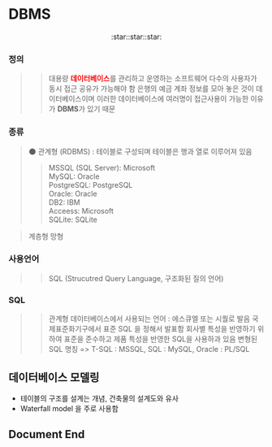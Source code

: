 # DBMS

<center><p align = "center"> :star::star::star: </p> </center>

### 정의
>> 대용량 <span style="color:red">__데이터베이스__</span>를 관리하고 운영하는 소프트웨어
>> 다수의 사용자가 동시 접근 공유가 가능해야 함
>> 은행의 예금 계좌 정보를 모아 놓은 것이 데이터베이스이며
>> 이러한 데이터베이스에 여러명이 접근사용이 가능한 이유가 **DBMS**가 있기 때문

### 종류
> :new_moon: 관계형 (RDBMS) : 테이블로 구성되며 테이블은 행과 열로 이루어져 있음
>> MSSQL (SQL Server): Microsoft  
>> MySQL: Oracle  
>> PostgreSQL: PostgreSQL  
>> Oracle: Oracle  
>> DB2: IBM  
>> Acceess: Microsoft  
>> SQLite: SQLite  

> 계층형
> 망형

### 사용언어
>> SQL (Strucutred Query Language, 구조화된 질의 언어)

### SQL
>> 관계형 데이터베이스에서 사용되는 언어 : 에스큐엘 또는 시퀄로 발음
>> 국제표준화기구에서 표준 SQL 을 정해서 발표함
>> 회사별 특성을 반영하기 위하여 표준을 준수하고 제품 특성을 반영한 SQL을 사용하과 있음
>> 변형된 SQL 명칭 => T-SQL : MSSQL, SQL : MySQL, Oracle : PL/SQL


## 데이터베이스 모델링
- 테이블의 구조를 설계는 개념, 건축물의 설계도와 유사
- Waterfall model 을 주로 사용함


## Document End ##